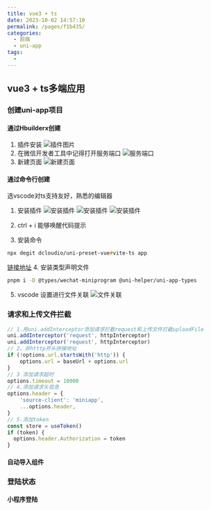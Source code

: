 ```yaml
---
title: vue3 + ts
date: 2023-10-02 14:57:10
permalink: /pages/f1b435/
categories: 
  - 前端
  - uni-app
tags: 
  - 
---
```

## vue3 + ts多端应用
### 创建uni-app项目
#### 通过Hbuilderx创建
1. 插件安装
![插件图片](https://cdn.jsdelivr.net/gh/guqzhou/photo_gallery@master/blog/202310021544095.png)
2. 在微信开发者工具中记得打开服务端口
![服务端口](https://cdn.jsdelivr.net/gh/guqzhou/photo_gallery@master/blog/202310021548917.png)
3. 新建页面
![新建页面](https://cdn.jsdelivr.net/gh/guqzhou/photo_gallery@master/blog/202310021604117.png)
#### 通过命令行创建
选vscode对ts支持友好，熟悉的编辑器
1. 安装插件
![安装插件](https://cdn.jsdelivr.net/gh/guqzhou/photo_gallery@master/blog/202310021612881.png)
![安装插件](https://cdn.jsdelivr.net/gh/guqzhou/photo_gallery@master/blog/202310021617952.png)
![安装插件](https://cdn.jsdelivr.net/gh/guqzhou/photo_gallery@master/blog/202310021624661.png)

2. ctrl + i 能够唤醒代码提示
3. 安装命令
```zsh
npx degit dcloudio/uni-preset-vue#vite-ts app
```
[链接地址](https://github.com/dcloudio/uni-preset-vue/tree/master)
4. 安装类型声明文件
```zsh
pnpm i -D @types/wechat-miniprogram @uni-helper/uni-app-types
```
5. vscode 设置进行文件关联
![文件关联](https://cdn.jsdelivr.net/gh/guqzhou/photo_gallery@master/blog/202310022147644.png)

### 请求和上传文件拦截
```ts
// 1.用uni.addInterceptor添加请求拦截request和上传文件拦截uploadFile
uni.addInterceptor('request', httpInterceptor)
uni.addInterceptor('request', httpInterceptor)
// 2。非htttp开头拼接地址
if (!options.url.startsWith('http')) {
    options.url = baseUrl + options.url
}
// 3 添加请求超时
options.timeout = 10000
// 4.添加请求头信息
options.header = {
    'source-client': 'miniapp',
    ...options.header,
}
// 5.添加token 
const store = useToken()
if (token) {
  options.header.Authorization = token
}
```
#### 自动导入组件


### 登陆状态
#### 小程序登陆

